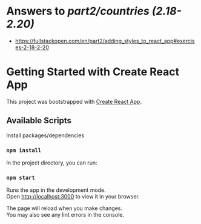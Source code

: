 # Answers to _part2/countries (2.18-2.20)_

- https://fullstackopen.com/en/part2/adding_styles_to_react_app#exercises-2-18-2-20

# Getting Started with Create React App

This project was bootstrapped with [Create React App](https://github.com/facebook/create-react-app).

## Available Scripts

Install packages/dependencies

### `npm install`

In the project directory, you can run:

### `npm start`

Runs the app in the development mode.\
Open [http://localhost:3000](http://localhost:3000) to view it in your browser.

The page will reload when you make changes.\
You may also see any lint errors in the console.
